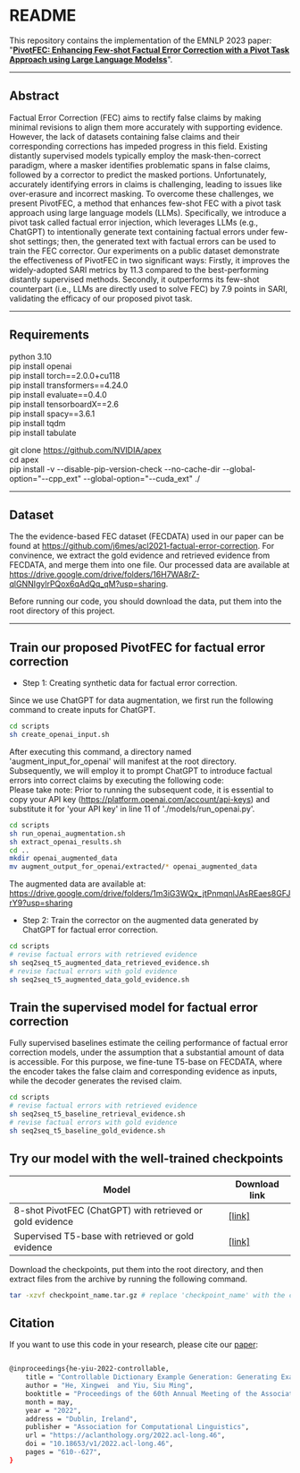 # README
This repository contains the implementation of the EMNLP 2023 paper: 
"[**PivotFEC: Enhancing Few-shot Factual Error Correction with a Pivot Task Approach using Large Language Modelss**](https://aclanthology.org/2023.emnlp-long.1246/)".
****
##  Abstract
Factual Error Correction (FEC) aims to rectify false claims by making minimal revisions to align them more accurately with supporting evidence. However, the lack of datasets containing false claims and their corresponding corrections has impeded progress in this field. Existing distantly supervised models typically employ the mask-then-correct paradigm, where a masker identifies problematic spans in false claims, followed by a corrector to predict the masked portions. Unfortunately, accurately identifying errors in claims is challenging, leading to issues like over-erasure and incorrect masking. 
To overcome these challenges, we present PivotFEC, a method that enhances few-shot FEC with a pivot task approach using large language models (LLMs). 
Specifically, we introduce a pivot task called factual error injection, which leverages LLMs (e.g., ChatGPT) to intentionally generate text containing factual errors under few-shot settings; then, the generated text with factual errors can be used to train the FEC corrector. 
Our experiments on a public dataset demonstrate the effectiveness of PivotFEC in two significant ways: Firstly, it improves the widely-adopted SARI metrics by 11.3 compared to the best-performing distantly supervised methods. 
Secondly, it outperforms its few-shot counterpart (i.e., LLMs are directly used to solve FEC) by 7.9 points in SARI, validating the efficacy of our proposed pivot task.
****
## Requirements
python 3.10   
pip install openai  
pip install torch==2.0.0+cu118  
pip install transformers==4.24.0  
pip install evaluate==0.4.0  
pip install tensorboardX==2.6  
pip install spacy==3.6.1  
pip install tqdm  
pip install tabulate   


git clone https://github.com/NVIDIA/apex  
cd apex  
pip install -v --disable-pip-version-check --no-cache-dir --global-option="--cpp_ext" --global-option="--cuda_ext" ./
****

## Dataset
The the evidence-based FEC dataset (FECDATA) used in our paper can be found at https://github.com/j6mes/acl2021-factual-error-correction. For convinence, we extract the gold evidence and retrieved evidence from FECDATA, and merge them into one file. Our processed data are available at https://drive.google.com/drive/folders/16H7WA8rZ-qlGNNIgylrPQox6qAdQq_qM?usp=sharing.

Before running our code, you should download the data, put them into the root directory of this project.


****
## Train our proposed PivotFEC for factual error correction


* Step 1: Creating synthetic data for factual error correction.

Since we use ChatGPT for data augmentation, we first run the following command to create inputs for ChatGPT.
```bash
cd scripts  
sh create_openai_input.sh
```


After executing this command, a directory named 'augment_input_for_openai' will manifest at the root directory. Subsequently, we will employ it to prompt ChatGPT to introduce factual errors into correct claims by executing the following code:  
Please take note: Prior to running the subsequent code, it is essential to copy your API key (https://platform.openai.com/account/api-keys) and substitute it for 'your API key' in line 11 of './models/run_openai.py'.
```bash
cd scripts  
sh run_openai_augmentation.sh
sh extract_openai_results.sh
cd ..
mkdir openai_augmented_data
mv augment_output_for_openai/extracted/* openai_augmented_data
```

The augmented data are available at: https://drive.google.com/drive/folders/1m3iG3WQx_jtPnmqnlJAsREaes8GFJrY9?usp=sharing

* Step 2: Train the corrector on the augmented data generated by ChatGPT for factual error correction.
```bash
cd scripts 
# revise factual errors with retrieved evidence 
sh seq2seq_t5_augmented_data_retrieved_evidence.sh
# revise factual errors with gold evidence
sh seq2seq_t5_augmented_data_gold_evidence.sh
```

## Train the supervised model for factual error correction

Fully supervised baselines estimate the ceiling performance of factual error correction models, under the assumption that a substantial amount of data is accessible. 
For this purpose, we fine-tune T5-base on FECDATA, where the encoder takes the false claim and corresponding evidence as inputs, while the decoder generates the revised claim. 
```bash
cd scripts  
# revise factual errors with retrieved evidence
sh seq2seq_t5_baseline_retrieval_evidence.sh 
# revise factual errors with gold evidence
sh seq2seq_t5_baseline_gold_evidence.sh 
```

## Try our model with the well-trained checkpoints 
| Model           |  Download link
|----------------------|--------|
| 8-shot PivotFEC (ChatGPT) with retrieved or gold evidence | [\[link\]](https://drive.google.com/file/d/1DYy55UmAoaqeyuw_zlR4uXNFFNwj0KYP/view?usp=sharing)  | 
| Supervised T5-base with retrieved or gold evidence| [\[link\]](https://drive.google.com/file/d/17NQLRj0Y7PraSGlWE4nCpvyQDhkeZvjd/view?usp=sharing)  | 

Download the checkpoints, put them into the root directory, and then extract files from the archive by running the following command.
```bash
tar -xzvf checkpoint_name.tar.gz # replace 'checkpoint_name' with the corresponding checkpoint name.
```



## Citation
If you want to use this code in your research, please cite our [paper](https://aclanthology.org/2023.emnlp-long.400006/):
```bash

@inproceedings{he-yiu-2022-controllable,
    title = "Controllable Dictionary Example Generation: Generating Example Sentences for Specific Targeted Audiences",
    author = "He, Xingwei  and Yiu, Siu Ming",
    booktitle = "Proceedings of the 60th Annual Meeting of the Association for Computational Linguistics (Volume 1: Long Papers)",
    month = may,
    year = "2022",
    address = "Dublin, Ireland",
    publisher = "Association for Computational Linguistics",
    url = "https://aclanthology.org/2022.acl-long.46",
    doi = "10.18653/v1/2022.acl-long.46",
    pages = "610--627",
}

```